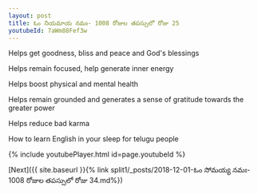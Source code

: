```yaml
---
layout: post
title: ఓం నియమాయ నమః- 1008 రోజుల తపస్సులో రోజు 25
youtubeId: 7aWm88Fef3w
---
```

 
 
Helps get goodness, bliss and peace and God's blessings
 
Helps remain focused, help generate inner energy 
 
Helps boost physical and mental health 
 
Helps remain grounded and generates a sense of gratitude towards the greater power 
 
Helps reduce bad karma
 
How to learn English in your sleep for telugu people
 
 
 
 


{% include youtubePlayer.html id=page.youtubeId %}
 
[Next]({{ site.baseurl }}{% link split1/_posts/2018-12-01-ఓం సోమయ్య నమః- 1008 రోజుల తపస్సులో రోజు 34.md%})
 
